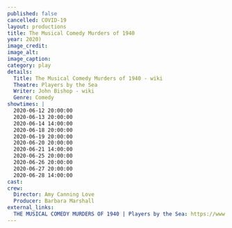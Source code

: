```yaml
---
published: false
cancelled: COVID-19
layout: productions
title: The Musical Comedy Murders of 1940
year: 2020)
image_credit: 
image_alt:
image_caption:
category: play
details:
  Title: The Musical Comedy Murders of 1940 - wiki
  Theatre: Players by the Sea
  Writer: John Bishop - wiki
  Genre: Comedy
showtimes: |
  2020-06-12 20:00:00
  2020-06-13 20:00:00
  2020-06-14 14:00:00
  2020-06-18 20:00:00
  2020-06-19 20:00:00
  2020-06-20 20:00:00
  2020-06-21 14:00:00
  2020-06-25 20:00:00
  2020-06-26 20:00:00
  2020-06-27 20:00:00
  2020-06-28 14:00:00
cast:
crew:
  Director: Amy Canning Love
  Producer: Barbara Marshall
external_links:
  THE MUSICAL COMEDY MURDERS OF 1940 | Players by the Sea: https://www.playersbythesea.org/musical-comedy-murders-of-1940
---
```

